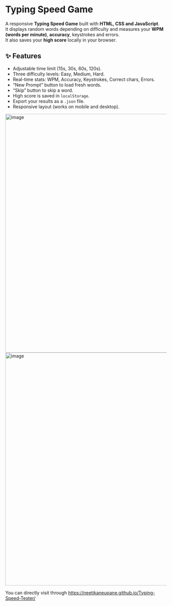 # Typing Speed Game

A responsive **Typing Speed Game** built with **HTML, CSS and JavaScript**.  
It displays random words depending on difficulty and measures your **WPM (words per minute)**, **accuracy**, keystrokes and errors.  
It also saves your **high score** locally in your browser.

## ✨ Features
- Adjustable time limit (15s, 30s, 60s, 120s).
- Three difficulty levels: Easy, Medium, Hard.
- Real-time stats: WPM, Accuracy, Keystrokes, Correct chars, Errors.
- “New Prompt” button to load fresh words.
- “Skip” button to skip a word.
- High score is saved in `localStorage`.
- Export your results as a `.json` file.
- Responsive layout (works on mobile and desktop).

<img width="1197" height="745" alt="image" src="https://github.com/user-attachments/assets/6df5f1fd-3e6d-4695-a966-703223c459b8" />

<img width="1173" height="727" alt="image" src="https://github.com/user-attachments/assets/9f4e26ec-546e-4a69-a031-1d01333e7e7d" />


You can directly visit through https://neetikaneupane.github.io/Typing-Speed-Tester/

